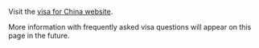 Visit the [visa for China website](https://www.visaforchina.org/).

More information with frequently asked visa questions will appear on this page in the future.